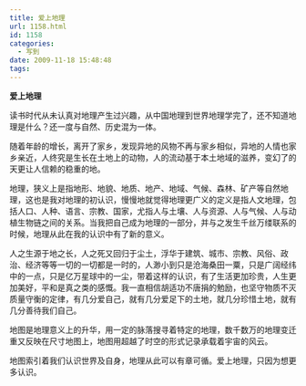 ```yaml
---
title: 爱上地理
url: 1158.html
id: 1158
categories:
  - 写到
date: 2009-11-18 15:48:48
tags:
---
```


**爱上地理**

  
读书时代从未认真对地理产生过兴趣，从中国地理到世界地理学完了，还不知道地理是什么？还一度与自然、历史混为一体。  
  
随着年龄的增长，离开了家乡，发现异地的风物不再与家乡相似，异地的人情也家乡亲近，人终究是生长在土地上的动物，人的流动基于本土地域的滋养，变幻了的天更让人信赖的稳重的地。  
  
地理，狭义上是指地形、地貌、地质、地产、地域、气候、森林、矿产等自然地理，这也是我对地理的初认识，慢慢地就觉得地理更广义的定义是指人文地理，包括人口、人种、语言、宗教、国家，尤指人与土壤、人与资源、人与气候、人与动植生物链之间的关系。当我把自己成为地理的一部分，并与之发生千丝万缕联系的时候，地理从此在我的认识中有了新的意义。  
  
人之生源于地之长，人之死又回归于尘土，浮华于建筑、城市、宗教、风俗、政治、经济等等一切的一切都是一时的，人渺小到只是沧海桑田一粟，只是广阔经纬中的一点，只是亿万星球中的一尘，带着这样的认识，有了生活更加珍贵，人生更加美好，平和是真之类的感慨。我一直相信胡适功不唐捐的勉励，也坚守物质不灭质量守衡的定律，有几分爱自己，就有几分爱足下的土地，就几分珍惜土地，就有几分善待我们自己。  
  
地图是地理意义上的升华，用一定的脉落搜寻着特定的地理，数千数万的地理变迁重又反映在尺寸地图上，地图用超越了时空的形式记录承载着宇宙的风云。  
  
地图索引着我们认识世界及自身，地理从此可以有章可循。爱上地理，只因为想更多认识。